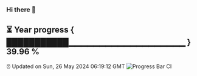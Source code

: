 ### Hi there 👋
⏳ Year progress { ███████████▁▁▁▁▁▁▁▁▁▁▁▁▁▁▁▁▁▁▁ } 39.96 %
---
⏰ Updated on Sun, 26 May 2024 06:19:12 GMT
![Progress Bar CI](https://github.com/liununu/liununu/workflows/Progress%20Bar%20CI/badge.svg)
